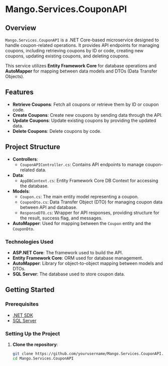 # Mango.Services.CouponAPI

## Overview
`Mango.Services.CouponAPI` is a .NET Core-based microservice designed to handle coupon-related operations. It provides API endpoints for managing coupons, including retrieving coupons by ID or code, creating new coupons, updating existing coupons, and deleting coupons.

This service utilizes **Entity Framework Core** for database operations and **AutoMapper** for mapping between data models and DTOs (Data Transfer Objects).

## Features
- **Retrieve Coupons**: Fetch all coupons or retrieve them by ID or coupon code.
- **Create Coupons**: Create new coupons by sending data through the API.
- **Update Coupons**: Update existing coupons by providing the updated data.
- **Delete Coupons**: Delete coupons by code.

## Project Structure
- **Controllers**: 
  - `CouponAPIController.cs`: Contains API endpoints to manage coupon-related data.
- **Data**: 
  - `AppDBContext.cs`: Entity Framework Core DB Context for accessing the database.
- **Models**:
  - `Coupon.cs`: The main entity model representing a coupon.
  - `CouponDto.cs`: Data Transfer Object (DTO) for managing coupon data between API and database.
  - `ResponseDTO.cs`: Wrapper for API responses, providing structure for the result, success flag, and messages.
- **AutoMapper**: Used for mapping between the `Coupon` entity and the `CouponDto`.

### Technologies Used
- **ASP.NET Core**: The framework used to build the API.
- **Entity Framework Core**: ORM used for database management.
- **AutoMapper**: Library for object-to-object mapping between models and DTOs.
- **SQL Server**: The database used to store coupon data.

## Getting Started

### Prerequisites
- [.NET SDK](https://dotnet.microsoft.com/download)
- [SQL Server](https://www.microsoft.com/en-us/sql-server/sql-server-downloads)

### Setting Up the Project
1. **Clone the repository**:
   ```bash
   git clone https://github.com/yourusername/Mango.Services.CouponAPI.git
   cd Mango.Services.CouponAPI
